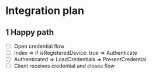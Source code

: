 # Integration plan

## 1 Happy path

- [ ] Open credential flow
- [ ] Index => if isRegisteredDevice: true => Authenticate
- [ ] Authenticated => LoadCredentials => PresentCredential
- [ ] Client receives credential and closes flow
